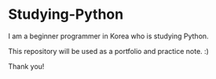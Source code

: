 # Studying-Python

I am a beginner programmer in Korea who is studying Python. 

This repository will be used as a portfolio and practice note. :) 

Thank you!
